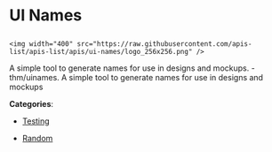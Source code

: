 # UI Names<p align="center">
    <img width="400" src="https://raw.githubusercontent.com/apis-list/apis-list/apis/ui-names/logo_256x256.png" />
</p>

A simple tool to generate names for use in designs and mockups.  - thm/uinames. A simple tool to generate names for use in designs and mockups

**Categories**:

- [Testing](https://github/apis-list/apis-list#testing)

- [Random](https://github/apis-list/apis-list#random)





